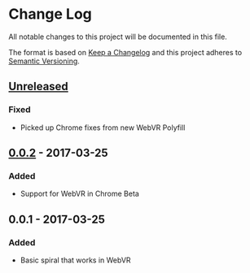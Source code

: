 # Change Log
All notable changes to this project will be documented in this file.

The format is based on [Keep a Changelog](http://keepachangelog.com/)
and this project adheres to [Semantic Versioning](http://semver.org/).

## [Unreleased]
### Fixed
- Picked up Chrome fixes from new WebVR Polyfill

## [0.0.2] - 2017-03-25
### Added
- Support for WebVR in Chrome Beta

## 0.0.1 - 2017-03-25
### Added
- Basic spiral that works in WebVR

[Unreleased]: https://github.com/nemurimasu/new-spiral/compare/v0.0.2...HEAD
[0.0.2]: https://github.com/nemurimasu/new-spiral/compare/v0.0.1...v0.0.2
